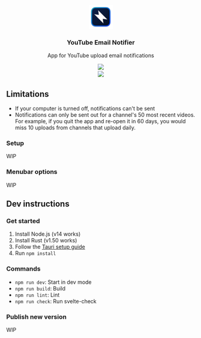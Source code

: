 <p align="center">
  <img src="./assets/logo.png" width="64">
</p>
<h3 align="center">YouTube Email Notifier</h3>
<p align="center">
  App for YouTube upload email notifications
  <br/>
  <!-- <a href="https://github.com/probablykasper/yt-email-notifier/releases"><b>Download for Mac, Windows or Linux</b></a> -->
</p>

<!-- hide this section inside the app, where the readme shows as a help section-->
<p align="center" class="hide-in-app">
  <img src="./assets/menubar-screenshot.jpg" width="150">
  <br>
  <img src="./assets/settings-screenshot.jpg" width="500">
</p>

## Limitations

- If your computer is turned off, notifications can't be sent
- Notifications can only be sent out for a channel's 50 most recent videos. For example, if you quit the app and re-open it in 60 days, you would miss 10 uploads from channels that upload daily.

### Setup
WIP

### Menubar options
WIP

## Dev instructions

### Get started

1. Install Node.js (v14 works)
2. Install Rust (v1.50 works)
3. Follow the [Tauri setup guide](https://tauri.studio/en/docs/getting-started/intro)
4. Run `npm install`

### Commands

- `npm run dev`: Start in dev mode
- `npm run build`: Build
- `npm run lint`: Lint
- `npm run check`: Run svelte-check

### Publish new version
WIP
